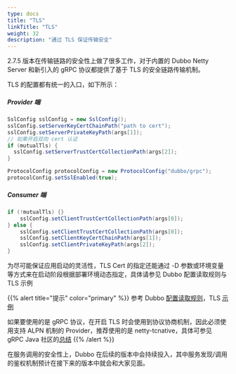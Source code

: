 ```yaml
---
type: docs
title: "TLS"
linkTitle: "TLS"
weight: 32
description: "通过 TLS 保证传输安全"
---
```


2.7.5 版本在传输链路的安全性上做了很多工作，对于内置的 Dubbo Netty Server 和新引入的 gRPC 协议都提供了基于 TLS 的安全链路传输机制。

TLS 的配置都有统一的入口，如下所示：

##### Provider 端

```java
SslConfig sslConfig = new SslConfig();
sslConfig.setServerKeyCertChainPath("path to cert");
sslConfig.setServerPrivateKeyPath(args[1]);
// 如果开启双向 cert 认证
if (mutualTls) {
  sslConfig.setServerTrustCertCollectionPath(args[2]);
}

ProtocolConfig protocolConfig = new ProtocolConfig("dubbo/grpc");
protocolConfig.setSslEnabled(true);
```



##### Consumer 端

```java
if (!mutualTls) {}
    sslConfig.setClientTrustCertCollectionPath(args[0]);
} else {
    sslConfig.setClientTrustCertCollectionPath(args[0]);
    sslConfig.setClientKeyCertChainPath(args[1]);
    sslConfig.setClientPrivateKeyPath(args[2]);
}
```

为尽可能保证应用启动的灵活性，TLS Cert 的指定还能通过 -D 参数或环境变量等方式来在启动阶段根据部署环境动态指定，具体请参见 Dubbo 配置读取规则与 TLS 示例

{{% alert title="提示" color="primary" %}}
参考 Dubbo [配置读取规则](../../configuration/configuration-load-process/)，TLS [示例](https://github.com/apache/dubbo-samples/tree/master/4-governance/dubbo-samples-ssl)

如果要使用的是 gRPC 协议，在开启 TLS 时会使用到协议协商机制，因此必须使用支持 ALPN 机制的 Provider，推荐使用的是 netty-tcnative，具体可参见 gRPC Java 社区的[总结]( https://github.com/grpc/grpc-java/blob/master/SECURITY.md)
{{% /alert %}}


在服务调用的安全性上，Dubbo 在后续的版本中会持续投入，其中服务发现/调用的鉴权机制预计在接下来的版本中就会和大家见面。
